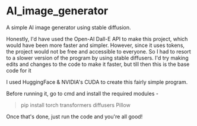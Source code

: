 # AI_image_generator
A simple AI image generator using stable diffusion.

Honestly, I'd have used the Open-AI Dall-E API to make this project, which would have been more faster and simpler. However, since it uses tokens, the project would not be free and accessible to everyone. So I had to resort to a slower version of the program by using stable diffusers. I'd try making edits and changes to the code to make it faster, but till then this is the base code for it

I used HuggingFace & NVIDIA's CUDA to create this fairly simple program.

Before running it, go to cmd and install the required modules -
> pip install torch transformers diffusers Pillow

Once that's done, just run the code and you're all good!

